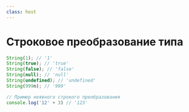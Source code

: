 ```yaml
---
class: host
---
```


# Строковое преобразование типа

```js {1-6|8-9}
String(1); // '1'
String(true); // 'true'
String(false); // 'false'
String(null); // 'null'
String(undefined); // 'undefined'
String(999n); // '999'

// Пример неявного строкого преобразования
console.log('12' + 3) // '123'
```


<style>
.host code {
    font-size: 1.75rem;
}
</style>
